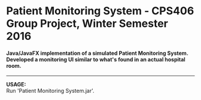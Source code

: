 # Patient Monitoring System - CPS406 Group Project, Winter Semester 2016

#### Java/JavaFX implementation of a simulated Patient Monitoring System. Developed a monitoring UI similar to what's found in an actual hospital room. 
---
  **USAGE:**  
    Run 'Patient Monitoring System.jar'.
